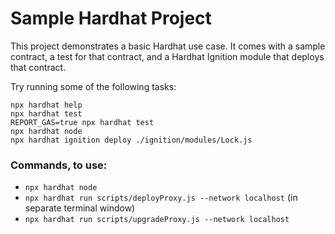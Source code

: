 # Sample Hardhat Project

This project demonstrates a basic Hardhat use case. It comes with a sample contract, a test for that contract, and a Hardhat Ignition module that deploys that contract.

Try running some of the following tasks:

```shell
npx hardhat help
npx hardhat test
REPORT_GAS=true npx hardhat test
npx hardhat node
npx hardhat ignition deploy ./ignition/modules/Lock.js
```

### Commands, to use:
- `npx hardhat node`
- `npx hardhat run scripts/deployProxy.js --network localhost` (in separate terminal window)
- `npx hardhat run scripts/upgradeProxy.js --network localhost`